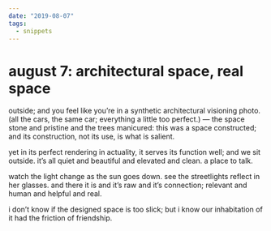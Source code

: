 ```yaml
---
date: "2019-08-07"
tags:
  - snippets
---
```

# august 7: architectural space, real space

outside; and you feel like you’re in a synthetic architectural visioning photo. (all the cars, the same car; everything a little too perfect.) — the space stone and pristine and the trees manicured: this was a space constructed; and its construction, not its use, is what is salient.

yet in its perfect rendering in actuality, it serves its function well; and we sit outside. it’s all quiet and beautiful and elevated and clean. a place to talk.

watch the light change as the sun goes down. see the streetlights reflect in her glasses. and there it is and it’s raw and it’s connection; relevant and human and helpful and real.

i don’t know if the designed space is too slick; but i know our inhabitation of it had the friction of friendship.
